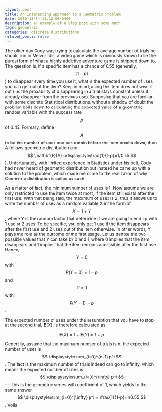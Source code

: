 ```yaml
---
layout: post
title: An Interesting Approach to a Geometric Problem
date: 2020-12-24 11:12:00-0400
description: an example of a blog post with some math
tags: geometric
categories: discrete distributions
related_posts: false
---
```


The other day Cody was trying to calculate the average number of trials he should run in Melvor Idle, a video game which is obviously known to be the purest form of what a highly addictive adventure game is stripped down to. The question is, if a specific item has a chance of 0.55 (generally, $$ (1-p) $$) to disappear every time you use it, what is the expected number of uses you can get out of the item? Keep in mind, using the item does not wear it out (i.e. the probability of disappearing in a trial stays constant unless it already disappear from the previous use). Supposing that you are familiar with some discrete Statistical distributions, without a shadow of doubt the problem boils down to calculating the expected value of a geometric random variable with the success rate $$ p $$ of 0.45. Formally, define $$ A $$ to be the number of uses one can obtain before the item breaks down, then $A$ follows geometric distribution and $$ \mathbf{E}(A)=\displaystyle\frac{1}{1-p}=1/0.55 $$). Unfortunately, with limited experience in Statistics under his belt, Cody had never heard of geometric distribution but instead he came up with a solution to the problem, which made me come to the realization of why Geometric distribution is called as such.

As a matter of fact, the minimum number of uses is 1. Now assume we are only restricted to use the item twice at most, if the item still exists after the first use. With that being said, the maximum of uses is 2, thus it allows us to write the number of uses as a random variable X in the form of $$ X = 1 + Y $$, where Y is the random factor that determine if we are going to end up with 1 use or 2 uses. To be specific, you only get 1 use if the item disappears after the first use and 2 uses out of the item otherwise. In other words, Y plays the role as the outcome of the first usage. Let us denote the two possible values that Y can take by 0 and 1, where 0 implies that the item disappears and 1 implies that the item remains accessible after the first use. Hence, $$ Y = 0 $$ with $$ P(Y=0) = 1-p $$ and $$ Y=1 $$ with $$ P(Y=1) = p $$. 

The expected number of uses under the assumption that you have to stop at the second trial, $\mathbf{E}(X)$, is therefore calculated as

$$\mathbf{E}(X) = 1+\mathbf{E}(Y)= 1 + p$$

Generally, assume that the maximum number of trials is n, the expected number of uses is $$ \displaystyle\sum_{i=0}^{n-1} p^i $$. The fact is the maximum number of trials indeed can go to infinity, which means the expected number of uses is $$ \displaystyle\sum_{i=0}^{\infty} p^i $$ --- this is the geometric series with coefficient of 1, which yields to the same answer $$ \displaystyle\sum_{i=0}^{\infty} p^i = \frac{1}{1-p}=1/0.55 $$. Voila!


